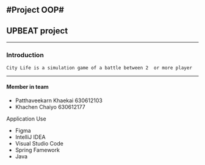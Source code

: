  #Project OOP#
----------------------------------------------------------------------------------------------------

## UPBEAT project ##

----------------------------------------------------------------------------------------------------
### Introduction ###
    City Life is a simulation game of a battle between 2  or more player
    
 --------------------------------------------------------------------------------------------------  
#### Member in team ####

- Patthaveekarn Khaekai 630612103
- Khachen Chaiyo 630612177

Application Use 
- Figma
- IntelliJ IDEA
- Visual Studio Code 
- Spring Famework
- Java
